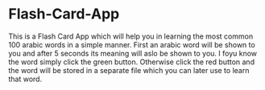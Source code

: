# Flash-Card-App
This is a Flash Card App which will help you in learning the most common 100 arabic words in a simple manner. First an arabic word will be shown to you and after 5 seconds its meaning will aslo be shown to you. I foyu know the word simply click the green button. Otherwise click the red button and the word will be stored in a separate file which you can later use to learn that word.
